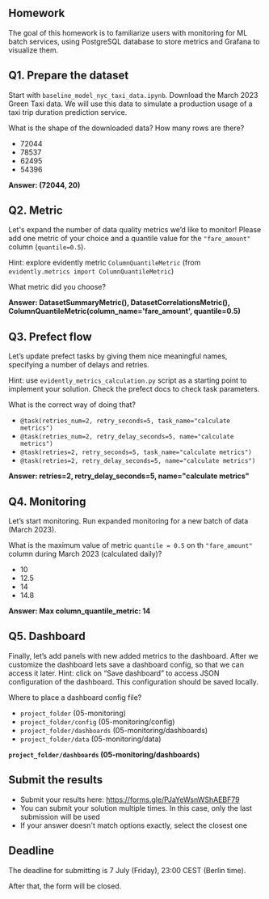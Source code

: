## Homework

The goal of this homework is to familiarize users with monitoring for ML batch services, using PostgreSQL database to store metrics and Grafana to visualize them.



## Q1. Prepare the dataset

Start with `baseline_model_nyc_taxi_data.ipynb`. Download the March 2023 Green Taxi data. We will use this data to simulate a production usage of a taxi trip duration prediction service.

What is the shape of the downloaded data? How many rows are there?

* 72044
* 78537 
* 62495
* 54396

**Answer: (72044, 20)**

## Q2. Metric

Let's expand the number of data quality metrics we’d like to monitor! Please add one metric of your choice and a quantile value for the `"fare_amount"` column (`quantile=0.5`).

Hint: explore evidently metric `ColumnQuantileMetric` (from `evidently.metrics import ColumnQuantileMetric`) 

What metric did you choose?

**Answer: DatasetSummaryMetric(), DatasetCorrelationsMetric(), ColumnQuantileMetric(column_name='fare_amount', quantile=0.5)**

## Q3. Prefect flow 

Let’s update prefect tasks by giving them nice meaningful names, specifying a number of delays and retries.

Hint: use `evidently_metrics_calculation.py` script as a starting point to implement your solution. Check the  prefect docs to check task parameters.

What is the correct way of doing that?

* `@task(retries_num=2, retry_seconds=5, task_name="calculate metrics")`
* `@task(retries_num=2, retry_delay_seconds=5, name="calculate metrics")`
* `@task(retries=2, retry_seconds=5, task_name="calculate metrics")`
* `@task(retries=2, retry_delay_seconds=5, name="calculate metrics")`

**Answer: retries=2, retry_delay_seconds=5, name="calculate metrics"**

## Q4. Monitoring

Let’s start monitoring. Run expanded monitoring for a new batch of data (March 2023). 

What is the maximum value of metric `quantile = 0.5` on th `"fare_amount"` column during March 2023 (calculated daily)?

* 10
* 12.5
* 14
* 14.8

**Answer: Max column_quantile_metric: 14**

## Q5. Dashboard


Finally, let’s add panels with new added metrics to the dashboard. After we customize the  dashboard lets save a dashboard config, so that we can access it later. Hint: click on “Save dashboard” to access JSON configuration of the dashboard. This configuration should be saved locally.

Where to place a dashboard config file?

* `project_folder` (05-monitoring)
* `project_folder/config`  (05-monitoring/config)
* `project_folder/dashboards`  (05-monitoring/dashboards)
* `project_folder/data`  (05-monitoring/data)

**`project_folder/dashboards`  (05-monitoring/dashboards)**

## Submit the results

* Submit your results here: https://forms.gle/PJaYeWsnWShAEBF79
* You can submit your solution multiple times. In this case, only the last submission will be used
* If your answer doesn't match options exactly, select the closest one


## Deadline

The deadline for submitting is 7 July (Friday), 23:00 CEST (Berlin time). 

After that, the form will be closed.
